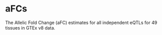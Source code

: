 # aFCs
The Allelic Fold Change (aFC) estimates for all independent eQTLs for 49 tissues in GTEx v8 data.
